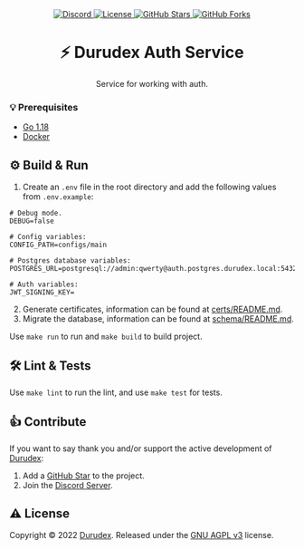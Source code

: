 <div align="center">
    <a href="https://discord.gg/4qcXbeVehZ">
        <img alt="Discord" src="https://img.shields.io/discord/882288646517035028?label=%F0%9F%92%AC%20discord">
    </a>
    <a href="https://github.com/durudex/durudex-auth-service/blob/main/COPYING">
        <img alt="License" src="https://img.shields.io/github/license/durudex/durudex-auth-service?label=%F0%9F%93%95%20license">
    </a>
    <a href="https://github.com/durudex/durudex-auth-service/stargazers">
        <img alt="GitHub Stars" src="https://img.shields.io/github/stars/durudex/durudex-auth-service?label=%E2%AD%90%20stars&logo=sdf">
    </a>
    <a href="https://github.com/durudex/durudex-auth-service/network">
        <img alt="GitHub Forks" src="https://img.shields.io/github/forks/durudex/durudex-auth-service?label=%F0%9F%93%81%20forks">
    </a>
</div>

<h1 align="center">⚡️ Durudex Auth Service</h1>

<p align="center">
Service for working with auth.
</p>

### 💡 Prerequisites
+ [Go 1.18](https://golang.org/)
+ [Docker](https://www.docker.com/get-started/)

## ⚙️ Build & Run
1) Create an `.env` file in the root directory and add the following values from `.env.example`:
```env
# Debug mode.
DEBUG=false

# Config variables:
CONFIG_PATH=configs/main

# Postgres database variables:
POSTGRES_URL=postgresql://admin:qwerty@auth.postgres.durudex.local:5432/durudex

# Auth variables:
JWT_SIGNING_KEY=
```
2) Generate certificates, information can be found at [certs/README.md](certs/README.md).
3) Migrate the database, information can be found at [schema/README.md](schema/README.md).

Use `make run` to run and `make build` to build project.

## 🛠 Lint & Tests
Use `make lint` to run the lint, and use `make test` for tests.

## 👍 Contribute
If you want to say thank you and/or support the active development of [Durudex](https://github.com/durudex):
1) Add a [GitHub Star](https://github.com/durudex/durudex-auth-service/stargazers) to the project.
2) Join the [Discord Server](https://discord.gg/4qcXbeVehZ).

## ⚠️ License
Copyright © 2022 [Durudex](https://github.com/durudex). Released under the [GNU AGPL v3](https://www.gnu.org/licenses/agpl-3.0.html) license.

